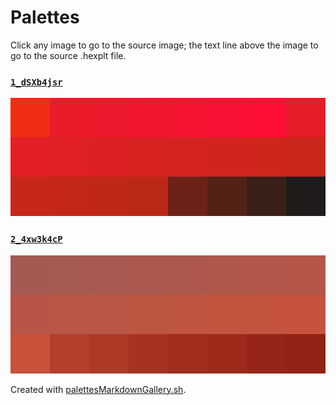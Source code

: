 # Palettes

Click any image to go to the source image; the text line above the image to go to the source .hexplt file.

### [`1_dSXb4jsr`](1_dSXb4jsr.hexplt)

[ ![1_dSXb4jsr.png](1_dSXb4jsr.png) ](1_dSXb4jsr.png)

### [`2_4xw3k4cP`](2_4xw3k4cP.hexplt)

[ ![2_4xw3k4cP.png](2_4xw3k4cP.png) ](2_4xw3k4cP.png)

Created with [palettesMarkdownGallery.sh](https://github.com/earthbound19/_ebDev/blob/master/scripts/imgAndVideo/palettesMarkdownGallery.sh).